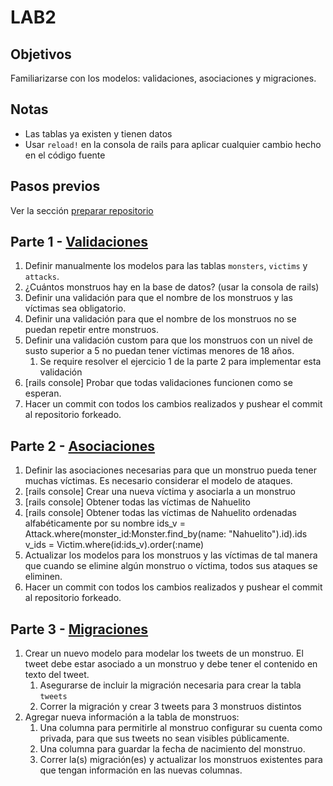 # LAB2

## Objetivos

Familiarizarse con los modelos: validaciones, asociaciones y migraciones.

## Notas
- Las tablas ya existen y tienen datos
- Usar `reload!` en la consola de rails para aplicar cualquier cambio hecho en el código fuente

## Pasos previos

Ver la sección [preparar repositorio](https://github.com/I110IS/lab1/blob/master/README.md#preparar-repositorio)

## Parte 1 - [Validaciones](https://guides.rubyonrails.org/active_record_validations.html)

1. Definir manualmente los modelos para las tablas `monsters`, `victims` y `attacks`.
1. ¿Cuántos monstruos hay en la base de datos? (usar la consola de rails)
1. Definir una validación para que el nombre de los monstruos y las víctimas sea obligatorio.
1. Definir una validación para que el nombre de los monstruos no se puedan repetir entre monstruos.
1. Definir una validación custom para que los monstruos con un nivel de susto superior a 5 no puedan tener víctimas menores de 18 años.
    1. Se require resolver el ejercicio 1 de la parte 2 para implementar esta validación
1. [rails console] Probar que todas validaciones funcionen como se esperan.
1. Hacer un commit con todos los cambios realizados y pushear el commit al repositorio forkeado.

## Parte 2 - [Asociaciones](https://guides.rubyonrails.org/association_basics.html)

1. Definir las asociaciones necesarias para que un monstruo pueda tener muchas víctimas. Es necesario considerar el modelo de ataques.
1. [rails console] Crear una nueva víctima y asociarla a un monstruo
1. [rails console] Obtener todas las víctimas de Nahuelito
1. [rails console] Obtener todas las víctimas de Nahuelito ordenadas alfabéticamente por su nombre
ids_v = Attack.where(monster_id:Monster.find_by(name: "Nahuelito").id).ids
v_ids = Victim.where(id:ids_v).order(:name)
1. Actualizar los modelos para los monstruos y las víctimas de tal manera que cuando se elimine algún monstruo o víctima, todos sus ataques se eliminen.
1. Hacer un commit con todos los cambios realizados y pushear el commit al repositorio forkeado.

## Parte 3 - [Migraciones](https://guides.rubyonrails.org/active_record_migrations.html)

1. Crear un nuevo modelo para modelar los tweets de un monstruo. El tweet debe estar asociado a un monstruo y debe tener el contenido en texto del tweet.
    1. Asegurarse de incluir la migración necesaria para crear la tabla `tweets`
    1. Correr la migración y crear 3 tweets para 3 monstruos distintos
1. Agregar nueva información a la tabla de monstruos:
    1. Una columna para permitirle al monstruo configurar su cuenta como privada, para que sus tweets no sean visibles públicamente.
    1. Una columna para guardar la fecha de nacimiento del monstruo.
    1. Correr la(s) migración(es) y actualizar los monstruos existentes para que tengan información en las nuevas columnas.
